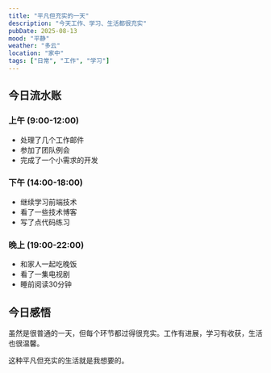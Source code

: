 ```yaml
---
title: "平凡但充实的一天"
description: "今天工作、学习、生活都很充实"
pubDate: 2025-08-13
mood: "平静"
weather: "多云"
location: "家中"
tags: ["日常", "工作", "学习"]
---
```


## 今日流水账

### 上午 (9:00-12:00)
- 处理了几个工作邮件
- 参加了团队例会
- 完成了一个小需求的开发

### 下午 (14:00-18:00)  
- 继续学习前端技术
- 看了一些技术博客
- 写了点代码练习

### 晚上 (19:00-22:00)
- 和家人一起吃晚饭
- 看了一集电视剧
- 睡前阅读30分钟

## 今日感悟

虽然是很普通的一天，但每个环节都过得很充实。工作有进展，学习有收获，生活也很温馨。

这种平凡但充实的生活就是我想要的。
